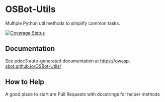 # OSBot-Utils

Multiple Python util methods to simplify common tasks.

[![Coverage Status](https://coveralls.io/repos/github/owasp-sbot/OSBot-Utils/badge.svg?branch=master)](https://coveralls.io/github/owasp-sbot/OSBot-Utils?branch=master)

## Documentation

See pdoc3 auto-generated documentation at https://owasp-sbot.github.io/OSBot-Utils/

## How to Help

A good place to start are Pull Requests with docstrings for helper methods
